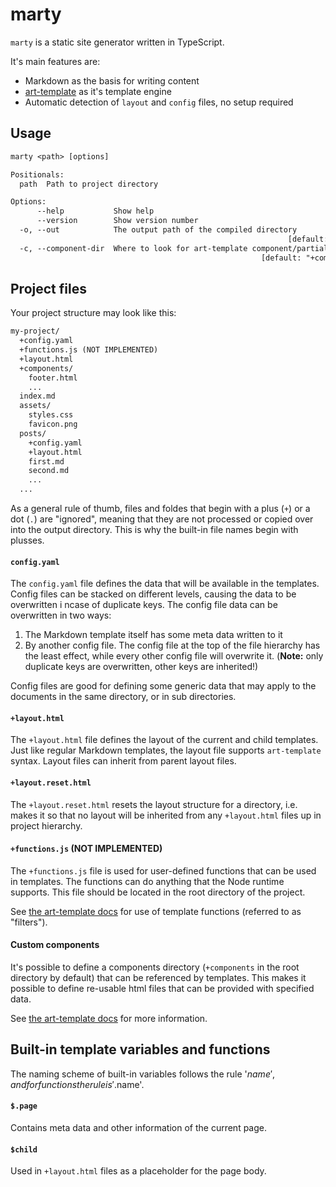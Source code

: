 # marty

`marty` is a static site generator written in TypeScript.

It's main features are:

- Markdown as the basis for writing content
- [art-template](https://aui.github.io/art-template/) as it's template engine
- Automatic detection of `layout` and `config` files, no setup required

## Usage

```txt
marty <path> [options]

Positionals:
  path  Path to project directory                                       [string]

Options:
      --help           Show help                                       [boolean]
      --version        Show version number                             [boolean]
  -o, --out            The output path of the compiled directory
                                                              [default: "./out"]
  -c, --component-dir  Where to look for art-template component/partial files.
                                                        [default: "+components"]
```

## Project files

Your project structure may look like this:

```txt
my-project/
  +config.yaml
  +functions.js (NOT IMPLEMENTED)
  +layout.html
  +components/
    footer.html
    ...
  index.md
  assets/
    styles.css
    favicon.png
  posts/
    +config.yaml
    +layout.html
    first.md
    second.md
    ...
  ...
```

As a general rule of thumb, files and foldes that begin with a plus (`+`) or a dot (`.`) are "ignored", meaning that they are not processed or copied over into the output directory. This is why the built-in file names begin with plusses.

#### `config.yaml`

The `config.yaml` file defines the data that will be available in the templates. Config files can be stacked on different levels, causing the data to be overwritten i ncase of duplicate keys. The config file data can be overwritten in two ways:

1. The Markdown template itself has some meta data written to it
2. By another config file. The config file at the top of the file hierarchy has the least effect, while every other config file will overwrite it. (**Note:** only duplicate keys are overwritten, other keys are inherited!)

Config files are good for defining some generic data that may apply to the documents in the same directory, or in sub directories.

#### `+layout.html`

The `+layout.html` file defines the layout of the current and child templates. Just like regular Markdown templates, the layout file supports `art-template` syntax. Layout files can inherit from parent layout files.

#### `+layout.reset.html`

The `+layout.reset.html` resets the layout structure for a directory, i.e. makes it so that no layout will be inherited from any `+layout.html` files up in project hierarchy.

#### `+functions.js` (NOT IMPLEMENTED)

The `+functions.js` file is used for user-defined functions that can be used in templates. The functions can do anything that the Node runtime supports. This file should be located in the root directory of the project.

See [the art-template docs](https://aui.github.io/art-template/docs/syntax.html#Filters) for use of template functions (referred to as "filters").

#### Custom components

It's possible to define a components directory (`+components` in the root directory by default) that can be referenced by templates. This makes it possible to define re-usable html files that can be provided with specified data.

See [the art-template docs](https://aui.github.io/art-template/docs/syntax.html#Sub-template) for more information.

## Built-in template variables and functions

The naming scheme of built-in variables follows the rule '$name', and for functions the rule is '$.name'.

#### `$.page`

Contains meta data and other information of the current page.

#### `$child`

Used in `+layout.html` files as a placeholder for the page body.

